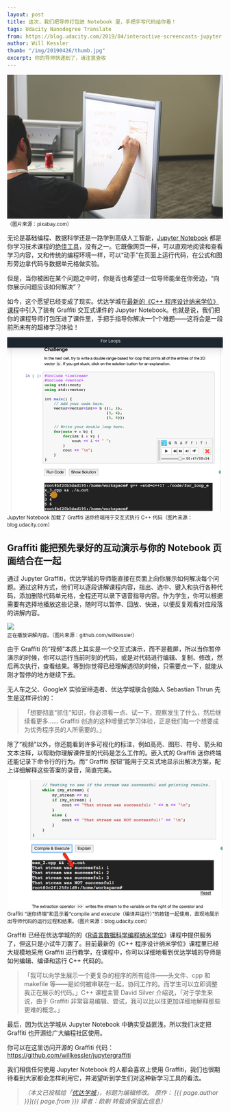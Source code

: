 ```yaml
---
layout: post
title: 这次，我们把导师打包进 Notebook 里，手把手写代码给你看！
tags: Udacity Nanodegree Translate
from: https://blog.udacity.com/2019/04/interactive-screencasts-jupyter-graffiti-c-plus-plus-nanodegree.html
author: Will Kessler
thumb: "/img/20190426/thumb.jpg"
excerpt: 你的导师快递到了，请注意查收
---
```

<img src="/img/20190426/001.jpg"><br><small>
（图片来源：pixabay.com）</small>

无论是基础编程、数据科学还是一路学到高级人工智能，[Jupyter Notebook](https://jupyter.org/) 都是你学习技术课程的[绝佳工具](https://oicebot.github.io/2018/07/14/jupyter-notebook-for-python.html)，没有之一。它既像网页一样，可以直观地阅读和查看学习内容，又和传统的编程环境一样，可以“动手”在页面上运行代码，在公式和图形旁边拿代码与数据单元格做实验。

但是，当你被困在某个问题之中时，你是否也希望过一位导师能坐在你旁边，“向你展示问题应该如何解决”？

如今，这个愿望已经变成了现实。优达学城在[最新的《C++ 程序设计纳米学位》课程](https://cn.udacity.com/course/c-plus-plus-nanodegree--nd213)中引入了装有 Graffiti 交互式课件的 Jupyter Notebook。也就是说，我们把你的课程导师打包压进了课件里，手把手指导你解决一个个难题——这将会是一段前所未有的超棒学习体验！

<img src="/img/20190426/002.png"><br><small>
Jupyter Notebook 加载了 Graffiti 迷你终端用于交互式执行 C++ 代码（图片来源：blog.udacity.com）</small>

## Graffiti 能把预先录好的互动演示与你的 Notebook 页面结合在一起

通过 Jupyter Graffiti，优达学城的导师能直接在页面上向你展示如何解决每个问题。通过这种方式，他们可以逐段讲解课程内容，指出、选中、键入和执行各种代码，添加删除代码单元格，全程还可以录下语音指导内容。作为学生，你可以根据需要有选择地播放这些记录，随时可以暂停、回放、快进，以便反复观看对应段落的讲解内容。

<img src="/img/20190426/003.gif"><br><small>
正在播放讲解内容。（图片来源：github.com/willkessler）</small>

由于 Graffiti 的“视频”本质上其实是一个交互式演示，而不是截屏，所以当你暂停演示的时候，你可以运行当前时刻的代码，或是对代码进行编辑、复制、修改，然后再次执行，查看结果。等到你觉得已经理解透彻的时候，只需要点一下，就能从刚才暂停的地方继续下去。

无人车之父、GoogleX 实验室缔造者、优达学城联合创始人 Sebastian Thrun 先生是这样评价的：

> 「想要彻底“抓住”知识，你必须看一点、试一下，观察发生了什么，然后继续看更多…… Graffiti 创造的这种增量式学习体验，正是我们每一个想要成为优秀程序员的人所需要的。」

除了“视频”以外，你还能看到许多可视化的标注，例如高亮、图形、符号、箭头和文本注释，以帮助你理解课件里的代码是怎么工作的。嵌入式的 Graffiti 迷你终端还能记录下命令行的行为。而“ Graffiti 按钮”能用于交互式地显示出解决方案，配上详细解释这些答案的录音，简直完美。

<img src="/img/20190426/004.png"><br><small>
Graffiti “迷你终端”和显示着“compile and execute（编译并运行）”的按钮一起使用，直观地展示出导师代码的运行过程和结果。（图片来源：blog.udacity.com）</small>

Graffiti 已经在优达学城的的《[R语言数据科学编程纳米学位](https://www.udacity.com/course/programming-for-data-science-nanodegree--nd104)》课程中提供服务了，但这只是小试牛刀罢了。目前最新的《C++ 程序设计纳米学位》课程里已经大规模地采用 Graffiti 进行教学，在课程中，你可以详细地看到优达学城的导师是如何编辑、编译和运行 C++ 代码的。

> 「我可以向学生展示一个更复杂的程序的所有组件——头文件、cpp 和 makefile 等——是如何被串联在一起，协同工作的。而学生可以立即调整我正在展示的代码。」C++ 课程主管 David Silver 介绍说，「对于学生来说，由于 Graffiti 非常容易编辑、尝试，我可以比以往更加详细地解释那些更难的概念。」

最后，因为优达学城从 Jupyter Notebook 中确实受益匪浅，所以我们决定把 Graffiti 也开源给广大编程社区使用。

你可以在这里访问开源的 Graffiti 代码：<https://github.com/willkessler/jupytergraffiti>

我们相信任何使用 Jupyter Notebook 的人都会喜欢上使用 Graffiti，我们也很期待看到大家都会怎样利用它，并渴望听到学生们对这种新学习工具的看法。

> _（本文已投稿给「[优达学城](https://cn.udacity.com)」，标题为编辑修改。 原作： [{{ page.author }}]({{ page.from }}) 译者：欧剃 转载请保留此信息）_